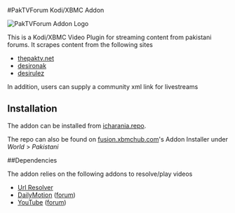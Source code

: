 #PakTVForum Kodi/XBMC Addon

![PakTVForum Addon Logo](https://raw.githubusercontent.com/irfancharania/plugin.video.paktvforum/master/icon.png) 

This is a Kodi/XBMC Video Plugin for streaming content from pakistani forums.
It scrapes content from the following sites

 - [thepaktv.net](http://www.thepaktv.net/forums/forum.php)
 - [desironak](http://www.desironak.com/forums/forum.php)
 - [desirulez](http://www.desirulez.net/)

In addition, users can supply a community xml link for livestreams


## Installation
The addon can be installed from [icharania.repo](https://github.com/irfancharania/icharania.repo/archive/master.zip).

The repo can also be found on [fusion.xbmchub.com](fusion.xbmchub.com)'s Addon Installer under *World* > *Pakistani*


##Dependencies

The addon relies on the following addons to resolve/play videos

 - [Url Resolver](http://wiki.xbmc.org/index.php?title=Add-on:Urlresolver)
 - [DailyMotion](http://kodi.wiki/view/Add-on:DailyMotion.com) ([forum](http://forum.kodi.tv/showthread.php?tid=142626))
 - [YouTube](http://wiki.xbmc.org/index.php?title=Add-on:YouTube) ([forum](http://forum.kodi.tv/showthread.php?tid=79487))
